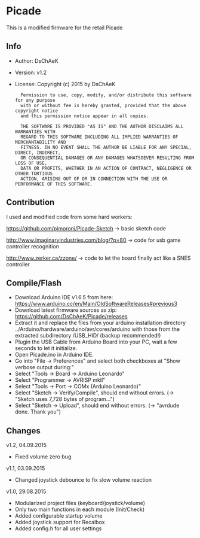 # Picade
This is a modified firmware for the retail Picade
 
## Info
* Author:        DsChAeK

* Version:       v1.2

* License:     Copyright (c) 2015 by DsChAeK

        Permission to use, copy, modify, and/or distribute this software for any purpose
        with or without fee is hereby granted, provided that the above copyright notice
        and this permission notice appear in all copies.
                
        THE SOFTWARE IS PROVIDED "AS IS" AND THE AUTHOR DISCLAIMS ALL WARRANTIES WITH
        REGARD TO THIS SOFTWARE INCLUDING ALL IMPLIED WARRANTIES OF MERCHANTABILITY AND
        FITNESS. IN NO EVENT SHALL THE AUTHOR BE LIABLE FOR ANY SPECIAL, DIRECT, INDIRECT,
        OR CONSEQUENTIAL DAMAGES OR ANY DAMAGES WHATSOEVER RESULTING FROM LOSS OF USE,
        DATA OR PROFITS, WHETHER IN AN ACTION OF CONTRACT, NEGLIGENCE OR OTHER TORTIOUS
        ACTION, ARISING OUT OF OR IN CONNECTION WITH THE USE OR PERFORMANCE OF THIS SOFTWARE.

## Contribution
I used and modified code from some hard workers:

https://github.com/pimoroni/Picade-Sketch
-> basic sketch code

http://www.imaginaryindustries.com/blog/?p=80
-> code for usb game controller recognition    

http://www.zerker.ca/zzone/
-> code to let the board finally act like a SNES controller

## Compile/Flash

* Download Arduino IDE v1.6.5 from here: https://www.arduino.cc/en/Main/OldSoftwareReleases#previous3
* Download latest firmware sources as zip: https://github.com/DsChAeK/Picade/releases
* Extract it and replace the files from your arduino installation directory ../Arduino/hardware/arduino/avr/cores/arduino
  with those from the extracted subdirectory /USB_HID/ (backup recommended!)
* Plugin the USB Cable from Arduino Board into your PC, wait a few seconds to let it initialize.
* Open Picade.ino in Arduino IDE.
* Go into "File -> Preferences" and select both checkboxes at "Show verbose output during:"
* Select "Tools -> Board -> Arduino Leonardo"
* Select "Programmer -> AVRISP mkll"
* Select "Tools -> Port -> COMx (Arduino Leonardo)"
* Select "Sketch -> Verify/Compile", should end without errors. (-> "Sketch uses 7,728 bytes of program...")
* Select "Sketch -> Upload", should end without errors. (-> "avrdude done. Thank you")


## Changes

v1.2, 04.09.2015
* Fixed volume zero bug

v1.1, 03.09.2015
* Changed joystick debounce to fix slow volume reaction

v1.0, 29.08.2015
* Modularized project files (keyboard/joystick/volume)
* Only two main functions in each module (Init/Check)
* Added configurable startup volume
* Added joystick support for Recalbox
* Added config.h for all user settings
